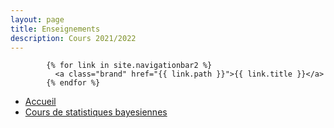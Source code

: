 ```yaml
---
layout: page
title: Enseignements
description: Cours 2021/2022
---
```


            {% for link in site.navigationbar2 %}
              <a class="brand" href="{{ link.path }}">{{ link.title }}</a>
            {% endfor %}

- [Accueil](../index.html)
- [Cours de statistiques bayesiennes](bayes/index_bayes.html)
